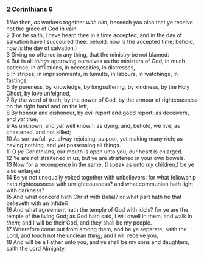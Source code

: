 ### 2 Corinthians 6

1 We then, *as* workers together *with him*, beseech *you* also that ye receive not the grace of God in vain.  
2 (For he saith, I have heard thee in a time accepted, and in the day of salvation have I succoured thee: behold, now *is* the accepted time; behold, now *is* the day of salvation.)  
3 Giving no offence in any thing, that the ministry be not blamed:  
4 But in all *things* approving ourselves as the ministers of God, in much patience, in afflictions, in necessities, in distresses,  
5 In stripes, in imprisonments, in tumults, in labours, in watchings, in fastings;  
6 By pureness, by knowledge, by longsuffering, by kindness, by the Holy Ghost, by love unfeigned,  
7 By the word of truth, by the power of God, by the armour of righteousness on the right hand and on the left,  
8 By honour and dishonour, by evil report and good report: as deceivers, and *yet* true;  
9 As unknown, and *yet* well known; as dying, and, behold, we live; as chastened, and not killed;  
10 As sorrowful, yet alway rejoicing; as poor, yet making many rich; as having nothing, and *yet* possessing all things.  
11 O *ye* Corinthians, our mouth is open unto you, our heart is enlarged.  
12 Ye are not straitened in us, but ye are straitened in your own bowels.  
13 Now for a recompence in the same, (I speak as unto *my* children,) be ye also enlarged.  
14 Be ye not unequally yoked together with unbelievers: for what fellowship hath righteousness with unrighteousness? and what communion hath light with darkness?  
15 And what concord hath Christ with Belial? or what part hath he that believeth with an infidel?  
16 And what agreement hath the temple of God with idols? for ye are the temple of the living God; as God hath said, I will dwell in them, and walk in *them*; and I will be their God, and they shall be my people.  
17 Wherefore come out from among them, and be ye separate, saith the Lord, and touch not the unclean *thing*; and I will receive you,  
18 And will be a Father unto you, and ye shall be my sons and daughters, saith the Lord Almighty.  
